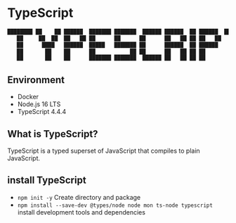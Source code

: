 # TypeScript

```typescript
████████ ██    ██ ██████  ███████ ███████  ██████ ██████  ██ ██████  ████████ 
   ██     ██  ██  ██   ██ ██      ██      ██      ██   ██ ██ ██   ██    ██    
   ██      ████   ██████  █████   ███████ ██      ██████  ██ ██████     ██ 
   ██       ██    ██      ██           ██ ██      ██   ██ ██ ██         ██ 
   ██       ██    ██      ███████ ███████  ██████ ██   ██ ██ ██         ██ 
```

## Environment

- Docker
- Node.js 16 LTS
- TypeScript 4.4.4

## What is TypeScript?

TypeScript is a typed superset of JavaScript that compiles to plain JavaScript.

## install TypeScript



- `npm init -y` Create directory and package
- `npm install --save-dev @types/node node mon ts-node typescript` install development tools and dependencies
